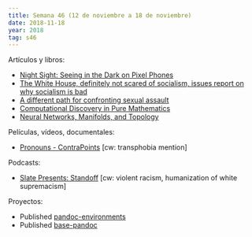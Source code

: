 ```yaml
---
title: Semana 46 (12 de noviembre a 18 de noviembre)
date: 2018-11-18
year: 2018
tag: s46
---
```


Artículos y libros:

- [Night Sight: Seeing in the Dark on Pixel Phones](https://ai.googleblog.com/2018/11/night-sight-seeing-in-dark-on-pixel.html)
- [The White House, definitely not scared of socialism, issues report on why socialism is bad](https://www.vox.com/policy-and-politics/2018/10/23/18013872/white-house-socialism-report-cea-mao-lenin-bernie-sanders)
- [A different path for confronting sexual assault](https://www.vox.com/first-person/2018/10/10/17953016/what-is-restorative-justice-definition-questions-circle)
- [Computational Discovery in Pure Mathematics](https://www.doc.ic.ac.uk/~sgc/papers/colton_cdck07.pdf)
- [Neural Networks, Manifolds, and Topology](https://colah.github.io/posts/2014-03-NN-Manifolds-Topology/)

Películas, vídeos, documentales:

- [Pronouns - ContraPoints](https://www.youtube.com/watch?v=9bbINLWtMKI) [cw: transphobia mention]

Podcasts:

- [Slate Presents: Standoff](https://slate.com/slate-presents-standoff.html) [cw: violent racism, humanization of white supremacism]

Proyectos:

- Published [pandoc-environments](https://github.com/mx-psi/tidbits/tree/master/pandoc-environments)
- Published [base-pandoc](https://github.com/mx-psi/base-pandoc)
